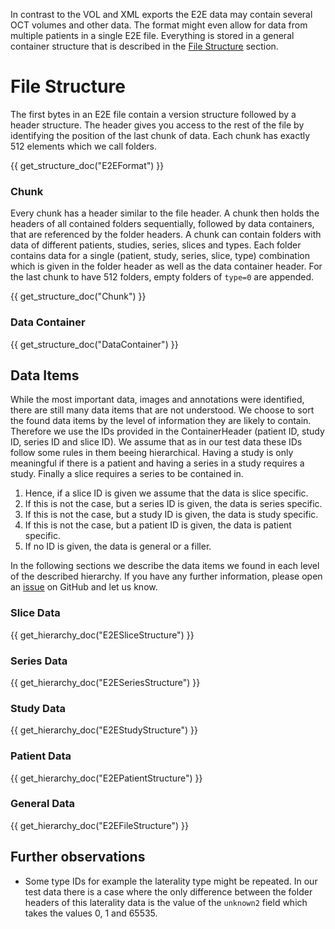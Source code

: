 In contrast to the VOL and XML exports the E2E data may contain several OCT volumes and other data. The format might even allow for data from multiple patients in a single E2E file. Everything is stored in a general container structure that is described in the [File Structure](#file-structure) section.

# File Structure
The first bytes in an E2E file contain a version structure followed by a header structure. The header gives you access to the rest of the file by identifying the position of the last chunk of data. Each chunk has exactly 512 elements which we call folders.

{{ get_structure_doc("E2EFormat") }}

### Chunk
Every chunk has a header similar to the file header. A chunk then holds the headers of all contained folders sequentially, followed by data containers, that are referenced by the folder headers. A chunk can contain folders with data of different patients, studies, series, slices and types. Each folder contains data for a single (patient, study, series, slice, type) combination which is given in the folder header as well as the data container header. For the last chunk to have 512 folders, empty folders of `type=0` are appended.


{{ get_structure_doc("Chunk") }}


### Data Container

{{ get_structure_doc("DataContainer") }}

## Data Items

While the most important data, images and annotations were identified, there are still many data items that are not understood. We choose to sort the found data items by the level of information they are likely to contain. Therefore we use the IDs provided in the ContainerHeader (patient ID, study ID, series ID and slice ID). We assume that as in our test data these IDs follow some rules in them beeing hierarchical. Having a study is only meaningful if there is a patient and having a series in a study requires a study. Finally a slice requires a series to be contained in.

1. Hence, if a slice ID is given we assume that the data is slice specific.
2. If this is not the case, but a series ID is given, the data is series specific.
3. If this is not the case, but a study ID is given, the data is study specific.
4. If this is not the case, but a patient ID is given, the data is patient specific.
5. If no ID is given, the data is general or a filler.

In the following sections we describe the data items we found in each level of the described hierarchy. If you have any further information, please open an [issue](https://github.com/MedVisBonn/eyepy/issues) on GitHub and let us know.

### Slice Data

{{ get_hierarchy_doc("E2ESliceStructure") }}

### Series Data

{{ get_hierarchy_doc("E2ESeriesStructure") }}

### Study Data

{{ get_hierarchy_doc("E2EStudyStructure") }}

### Patient Data

{{ get_hierarchy_doc("E2EPatientStructure") }}

### General Data

{{ get_hierarchy_doc("E2EFileStructure") }}


## Further observations

+ Some type IDs for example the laterality type might be repeated. In our test data there is a case where the only difference between the folder headers of this laterality data is the value of the `unknown2` field which takes the values 0, 1 and 65535.
